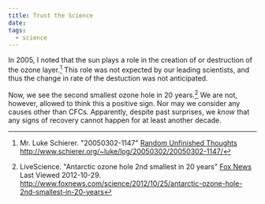 ```yaml
---
title: Trust the Science
date: 
tags:
  - science
---
```


In 2005, I noted that the sun plays a role in the creation of or destruction of the ozone layer.[^20121029-1]  This role was not expected by our leading scientists, and thus the change in rate of the destuction was not anticipated.

Now, we see the second smallest ozone hole in 20 years.[^20121029-2]  We are not, however, allowed to think this a positive sign.  Nor may we consider any causes other than CFCs.  Apparently, despite past surprises, we *know* that any signs of recovery cannot happen for at least another decade.

[^20121029-1]: Mr. Luke Schierer.  "20050302-1147" [Random Unfinished Thoughts](http://www.schierer.org/~luke/log) <http://www.schierer.org/~luke/log/20050302/20050302-1147/>

[^20121029-2]: LiveScience. "Antarctic ozone hole 2nd smallest in 20 years" [Fox News](http://www.foxnews.com)  Last Viewed 2012-10-29.  <http://www.foxnews.com/science/2012/10/25/antarctic-ozone-hole-2nd-smallest-in-20-years>

